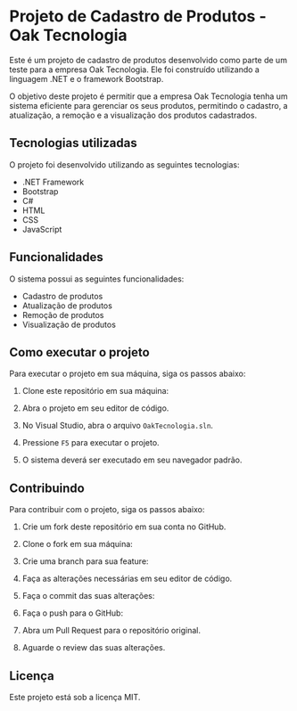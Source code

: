 # Projeto de Cadastro de Produtos - Oak Tecnologia

Este é um projeto de cadastro de produtos desenvolvido como parte de um teste para a empresa Oak Tecnologia. Ele foi construído utilizando a linguagem .NET e o framework Bootstrap.

O objetivo deste projeto é permitir que a empresa Oak Tecnologia tenha um sistema eficiente para gerenciar os seus produtos, permitindo o cadastro, a atualização, a remoção e a visualização dos produtos cadastrados.

## Tecnologias utilizadas

O projeto foi desenvolvido utilizando as seguintes tecnologias:

- .NET Framework
- Bootstrap
- C#
- HTML
- CSS
- JavaScript

## Funcionalidades

O sistema possui as seguintes funcionalidades:

- Cadastro de produtos
- Atualização de produtos
- Remoção de produtos
- Visualização de produtos

## Como executar o projeto

Para executar o projeto em sua máquina, siga os passos abaixo:

1. Clone este repositório em sua máquina: 

2. Abra o projeto em seu editor de código.

3. No Visual Studio, abra o arquivo `OakTecnologia.sln`.

4. Pressione `F5` para executar o projeto.

5. O sistema deverá ser executado em seu navegador padrão.


## Contribuindo

Para contribuir com o projeto, siga os passos abaixo:

1. Crie um fork deste repositório em sua conta no GitHub.

2. Clone o fork em sua máquina:

3. Crie uma branch para sua feature:

4. Faça as alterações necessárias em seu editor de código.

5. Faça o commit das suas alterações:

6. Faça o push para o GitHub:

7. Abra um Pull Request para o repositório original.

8. Aguarde o review das suas alterações. 

## Licença

Este projeto está sob a licença MIT.
